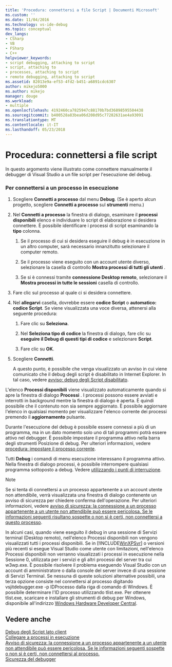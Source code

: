 ```yaml
---
title: 'Procedura: connettersi a file Script | Documenti Microsoft'
ms.custom: ''
ms.date: 11/04/2016
ms.technology: vs-ide-debug
ms.topic: conceptual
dev_langs:
- CSharp
- VB
- FSharp
- C++
helpviewer_keywords:
- script debugging, attaching to script
- script, attaching to
- processes, attaching to script
- remote debugging, attaching to script
ms.assetid: 82013e9a-ef53-4fd2-b451-a6891cdc6307
author: mikejo5000
ms.author: mikejo
manager: douge
ms.workload:
- multiple
ms.openlocfilehash: 4192460ca7825947c88170b7bd36898595504438
ms.sourcegitcommit: b400528a83bea06d208d95c77282631ae4a93091
ms.translationtype: MT
ms.contentlocale: it-IT
ms.lasthandoff: 05/23/2018
---
```

# <a name="how-to-attach-to-script"></a>Procedura: connettersi a file script
In questo argomento viene illustrato come connettere manualmente il debugger di Visual Studio a un file script per l'esecuzione del debug.  
  
### <a name="to-attach-to-a-running-process"></a>Per connettersi a un processo in esecuzione  
  
1.  Scegliere **Connetti a processo** dal menu **Debug**. (Se è aperto alcun progetto, scegliere **Connetti a processo** sul **strumenti** menu.)  
  
2.  Nel **Connetti a processo** la finestra di dialogo, esaminare il **processi disponibili** elenco e individuare lo script di elaborazione si desidera connettere. È possibile identificare i processi di script esaminando la **tipo** colonna.  
  
    1.  Se il processo di cui si desidera eseguire il debug è in esecuzione in un altro computer, sarà necessario innanzitutto selezionare il computer remoto.
  
    2.  Se il processo viene eseguito con un account utente diverso, selezionare la casella di controllo **Mostra processi di tutti gli utenti** .  
  
    3.  Se si è connessi tramite **connessione Desktop remoto**, selezionare il **Mostra processi in tutte le sessioni** casella di controllo.  
  
3.  Fare clic sul processo al quale ci si desidera connettere.  
  
4.  Nel **allegarvi** casella, dovrebbe essere **codice Script** o **automatico: codice Script**. Se viene visualizzata una voce diversa, attenersi alla seguente procedura:  
  
    1.  Fare clic su **Seleziona**.  
  
    2.  Nel **Seleziona tipo di codice** la finestra di dialogo, fare clic su **eseguire il Debug di questi tipi di codice** e selezionare **Script**.  
  
    3.  Fare clic su **OK**.  
  
5.  Scegliere **Connetti**.  
  
     A questo punto, è possibile che venga visualizzato un avviso in cui viene comunicato che il debug degli script è disabilitato in Internet Explorer. In tal caso, vedere [avviso: debug degli Script disabilitato](../debugger/warning-script-debugging-disabled.md).  
  
 L'elenco **Processi disponibili** viene visualizzato automaticamente quando si apre la finestra di dialogo **Processi** . I processi possono essere avviati e interrotti in background mentre la finestra di dialogo è aperta. È quindi possibile che il contenuto non sia sempre aggiornato. È possibile aggiornare l'elenco in qualsiasi momento per visualizzare l'elenco corrente dei processi premendo il **aggiornamento** pulsante.  
  
 Durante l'esecuzione del debug è possibile essere connessi a più di un programma, ma in un dato momento solo uno di tali programmi potrà essere attivo nel debugger. È possibile impostare il programma attivo nella barra degli strumenti Posizione di debug. Per ulteriori informazioni, vedere [procedura: impostare il processo corrente](http://msdn.microsoft.com/en-us/7e1d7fa5-0e40-44cf-8c41-d3dba31c969e).  
  
 Tutti **Debug** i comandi di menu esecuzione interessano il programma attivo. Nella finestra di dialogo processi, è possibile interrompere qualsiasi programma sottoposto a debug. Vedere [utilizzando i punti di interruzione](../debugger/using-breakpoints.md).  
  
> [!NOTE]
>  Se si tenta di connettersi a un processo appartenente a un account utente non attendibile, verrà visualizzata una finestra di dialogo contenente un avviso di sicurezza per chiedere conferma dell'operazione. Per ulteriori informazioni, vedere [avviso di sicurezza: la connessione a un processo appartenente a un utente non attendibile può essere pericolosa. Se le informazioni seguenti risultano sospette o non si è certi, non connettersi a questo processo](../debugger/security-warning-attaching-to-a-process-owned-by-an-untrusted-user.md).  
  
 In alcuni casi, quando viene eseguito il debug in una sessione di Servizi terminal (Desktop remoto), nell'elenco Processi disponibili non vengono visualizzati tutti i processi disponibili. Se in [!INCLUDE[WinXPSvr](../debugger/includes/winxpsvr_md.md)] o versioni più recenti si esegue Visual Studio come utente con limitazioni, nell'elenco Processi disponibili non verranno visualizzati i processi in esecuzione nella Sessione 0, utilizzata per i servizi e gli altri processi del server tra cui w3wp.exe. È possibile risolvere il problema eseguendo Visual Studio con un account di amministratore o dalla console del server invece di una sessione di Servizi Terminal. Se nessuna di queste soluzioni alternative possibili, una terza opzione consiste nel connettersi al processo digitando vsjitdebugger.exe -p IDProcesso dalla riga di comando di Windows. È possibile determinare l'ID processo utilizzando tlist.exe. Per ottenere tlist.exe, scaricare e installare gli strumenti di debug per Windows, disponibile all'indirizzo [Windows Hardware Developer Central](/windows-hardware/drivers/dashboard/).  
  
## <a name="see-also"></a>Vedere anche  
 [Debug degli Script lato client](../debugger/client-side-script-debugging.md)   
 [Collegare a processi in esecuzione](../debugger/attach-to-running-processes-with-the-visual-studio-debugger.md)   
 [Avviso di sicurezza: la connessione a un processo appartenente a un utente non attendibile può essere pericolosa. Se le informazioni seguenti sospette o non si è certi, non connettersi al processo.](../debugger/security-warning-attaching-to-a-process-owned-by-an-untrusted-user.md)   
 [Sicurezza del debugger](../debugger/debugger-security.md)
